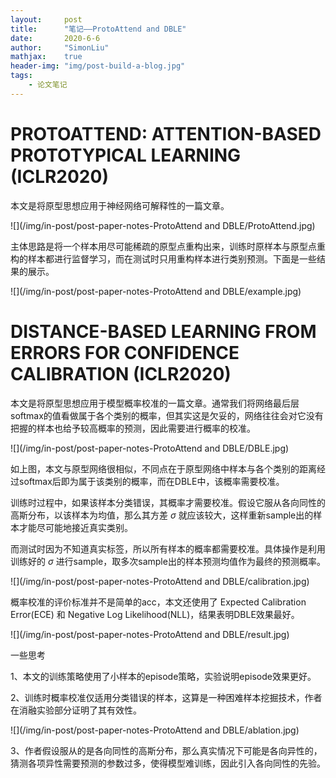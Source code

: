 ```yaml
---
layout:     post
title:      "笔记——ProtoAttend and DBLE"
date:       2020-6-6
author:     "SimonLiu"
mathjax:    true
header-img: "img/post-build-a-blog.jpg"
tags:
    - 论文笔记
---
```


# PROTOATTEND: ATTENTION-BASED PROTOTYPICAL LEARNING (ICLR2020)

本文是将原型思想应用于神经网络可解释性的一篇文章。

![](/img/in-post/post-paper-notes-ProtoAttend and DBLE/ProtoAttend.jpg)

主体思路是将一个样本用尽可能稀疏的原型点重构出来，训练时原样本与原型点重构的样本都进行监督学习，而在测试时只用重构样本进行类别预测。下面是一些结果的展示。

![](/img/in-post/post-paper-notes-ProtoAttend and DBLE/example.jpg)

# DISTANCE-BASED LEARNING FROM ERRORS FOR CONFIDENCE CALIBRATION (ICLR2020)

本文是将原型思想应用于模型概率校准的一篇文章。通常我们将网络最后层softmax的值看做属于各个类别的概率，但其实这是欠妥的，网络往往会对它没有把握的样本也给予较高概率的预测，因此需要进行概率的校准。

![](/img/in-post/post-paper-notes-ProtoAttend and DBLE/DBLE.jpg)

如上图，本文与原型网络很相似，不同点在于原型网络中样本与各个类别的距离经过softmax后即为属于该类别的概率，而在DBLE中，该概率需要校准。

训练时过程中，如果该样本分类错误，其概率才需要校准。假设它服从各向同性的高斯分布，以该样本为均值，那么其方差 $\sigma$ 就应该较大，这样重新sample出的样本才能尽可能地接近真实类别。

而测试时因为不知道真实标签，所以所有样本的概率都需要校准。具体操作是利用训练好的 $\sigma$ 进行sample，取多次sample出的样本预测均值作为最终的预测概率。

![](/img/in-post/post-paper-notes-ProtoAttend and DBLE/calibration.jpg)

概率校准的评价标准并不是简单的acc，本文还使用了 Expected Calibration Error(ECE) 和 Negative Log Likelihood(NLL)，结果表明DBLE效果最好。

![](/img/in-post/post-paper-notes-ProtoAttend and DBLE/result.jpg)


一些思考

1、本文的训练策略使用了小样本的episode策略，实验说明episode效果更好。

2、训练时概率校准仅适用分类错误的样本，这算是一种困难样本挖掘技术，作者在消融实验部分证明了其有效性。

![](/img/in-post/post-paper-notes-ProtoAttend and DBLE/ablation.jpg)

3、作者假设服从的是各向同性的高斯分布，那么真实情况下可能是各向异性的，猜测各项异性需要预测的参数过多，使得模型难训练，因此引入各向同性的先验。